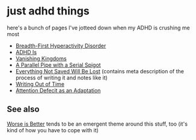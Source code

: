 # just adhd things

here's a bunch of pages I've jotteed down when my ADHD is crushing me most

- [Breadth-First Hyperactivity Disorder](837900b6-8017-43f4-8a24-11c3d79b0283.md)
- [ADHD Is](3d542ea7-e0d5-47ac-8a2a-34ea350b7a76.md)
- [Vanishing Kingdoms](d330303d-77a2-4df7-9f98-3df639c515f8.md)
- [A Parallel Pipe with a Serial Spigot](d9275f1c-412c-40da-8bd0-ac4d80bd4513.md)
- [Everything Not Saved Will Be Lost](655072ec-6a00-4f6d-96ea-bf6517a2dd62.md) (contains meta description of the process of writing it and notes like it)
- [Writing Out of Time](18dffacd-6019-4a43-9c67-f36064fc4831.md)
- [Attention Defecit as an Adaptation](f06b2082-7cb2-48ab-a0ef-0b2433a76bd1.md)

## See also

[Worse is Better](8d87892e-c2dd-4be5-998e-0e0908a1e99b.md) tends to be an emergent theme around this stuff, too (it's kind of how you have to cope with it)
